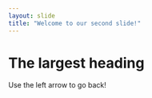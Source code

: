 ```yaml
---
layout: slide
title: "Welcome to our second slide!"
---
```

# The largest heading

Use the left arrow to go back!
